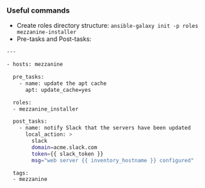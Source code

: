 ### Useful commands

- Create roles directory structure: `ansible-galaxy init -p roles mezzanine-installer`
- Pre-tasks and Post-tasks:

```sh
---

- hosts: mezzanine

  pre_tasks:
    - name: update the apt cache
      apt: update_cache=yes

  roles:
  - mezzanine_installer

  post_tasks:
    - name: notify Slack that the servers have been updated
      local_action: >
        slack
        domain=acme.slack.com
        token={{ slack_token }}
        msg="web server {{ inventory_hostname }} configured"

  tags:
  - mezzanine
```
